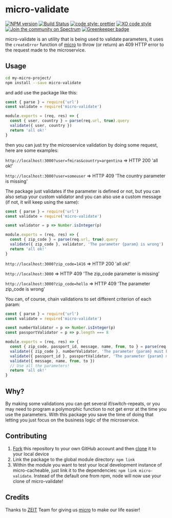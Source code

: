 # micro-validate
[![NPM version](https://img.shields.io/npm/v/micro-validate.svg)](https://www.npmjs.com/package/micro-validate)
[![Build Status](https://travis-ci.org/fmiras/micro-validate.svg?branch=master)](https://travis-ci.org/fmiras/micro-validate)
[![code style: prettier](https://img.shields.io/badge/code_style-prettier-ff69b4.svg?style=flat-square)](https://github.com/prettier/prettier)
[![XO code style](https://img.shields.io/badge/code_style-XO-5ed9c7.svg)](https://github.com/xojs/xo)
[![Join the community on Spectrum](https://withspectrum.github.io/badge/badge.svg)](https://spectrum.chat/micro)
[![Greenkeeper badge](https://badges.greenkeeper.io/fmiras/micro-validate.svg)](https://greenkeeper.io/)

micro-validate is an utility that is being used to validate parameters, it uses the `createError` function of [micro](https://github.com/zeit/micro) to throw (or return) an 409 HTTP error to the request made to the microservice.

## Usage

```bash
cd my-micro-project/
npm install --save micro-validate
```

and add use the package like this:

```javascript
const { parse } = require('url')
const validate = require('micro-validate')

module.exports = (req, res) => {
  const { user, country } = parse(req.url, true).query
  validate({ user, country })
  return 'all ok!'
}
```

then you can just try the microservice validation by doing some request, here are some examples:

`http://localhost:3000?user=fmiras&country=argentina` => HTTP 200 'all ok!'

`http://localhost:3000?user=someuser` => HTTP 409 'The country parameter is missing'

The package just validates if the parameter is defined or not, but you can also setup your custom validator and you can also use a custom message (if not, it will keep using the same):

```javascript
const { parse } = require('url')
const validate = require('micro-validate')

const validator = p => Number.isInteger(p)

module.exports = (req, res) => {
  const { zip_code } = parse(req.url, true).query
  validate({ zip_code }, validator, 'The parameter {param} is wrong')
  return 'all ok!'
}
```

`http://localhost:3000?zip_code=1416` => HTTP 200 'all ok!'

`http://localhost:3000` => HTTP 409 'The zip_code parameter is missing'

`http://localhost:3000?zip_code=hello` => HTTP 409 'The parameter zip_code is wrong'

You can, of course, chain validations to set different criterion of each param:


```javascript
const { parse } = require('url')
const validate = require('micro-validate')

const numberValidator = p => Number.isInteger(p)
const passportValidator = p => p.length === 8

module.exports = (req, res) => {
  const { zip_code, passport_id, message, name, from, to } = parse(req.url, true).query
  validate({ zip_code }, numberValidator, 'The parameter {param} must be a number')
  validate({ passport_id }, passportValidator, 'The parameter {param} must be 8 characters-length')
  validate({ message, name, from, to })
  // Use all the parameters!
  return 'all ok!'
}
```

## Why?

By making some validations you can get several if/switch-repeats, or you may need to program a polymorphic function to not get error at the time you use the parameters. With this package you save the time of doing that letting you just focus on the business logic of the microservice.

## Contributing

1. [Fork](https://help.github.com/articles/fork-a-repo/) this repository to your own GitHub account and then [clone](https://help.github.com/articles/cloning-a-repository/) it to your local device
2. Link the package to the global module directory: `npm link`
3. Within the module you want to test your local development instance of micro-cacheable, just link it to the dependencies: `npm link micro-validate`. Instead of the default one from npm, node will now use your clone of micro-validate!

## Credits

Thanks to [ZEIT](https://zeit.co) Team for giving us [micro](https://github.com/zeit/micro) to make our life easier!
